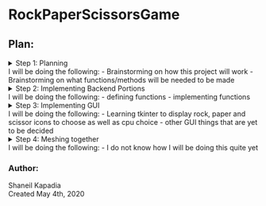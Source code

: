 # RockPaperScissorsGame

## Plan:

<details>
<summary/> Step 1: Planning <summary>
I will be doing the following:
    - Brainstorming on how this project will work
    - Brainstorming on what functions/methods will be needed to be made
</details>

<details>
<summary/> Step 2: Implementing Backend Portions<summary>
I will be doing the following:
    - defining functions 
    - implementing functions
</details>

<details>
<summary/> Step 3: Implementing GUI <summary>
I will be doing the following:
    - Learning tkinter to display rock, paper and scissor icons to choose as well as cpu choice
    - other GUI things that are yet to be decided
</details>

<details>
<summary/> Step 4: Meshing together <summary>
I will be doing the following:
    - I do not know how I will be doing this quite yet
</details>

### Author:
Shaneil Kapadia<br />
Created May 4th, 2020
